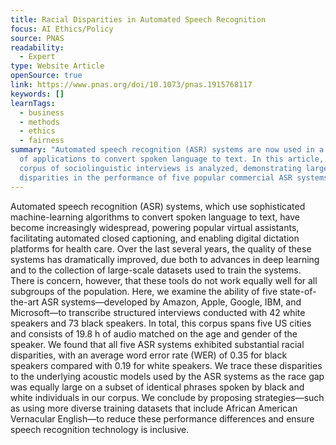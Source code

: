 ```yaml
---
title: Racial Disparities in Automated Speech Recognition
focus: AI Ethics/Policy
source: PNAS
readability:
  - Expert
type: Website Article
openSource: true
link: https://www.pnas.org/doi/10.1073/pnas.1915768117
keywords: []
learnTags:
  - business
  - methods
  - ethics
  - fairness
summary: "Automated speech recognition (ASR) systems are now used in a variety
  of applications to convert spoken language to text. In this article, a large
  corpus of sociolinguistic interviews is analyzed, demonstrating large racial
  disparities in the performance of five popular commercial ASR systems. "
---
```

Automated speech recognition (ASR) systems, which use sophisticated machine-learning algorithms to convert spoken language to text, have become increasingly widespread, powering popular virtual assistants, facilitating automated closed captioning, and enabling digital dictation platforms for health care. Over the last several years, the quality of these systems has dramatically improved, due both to advances in deep learning and to the collection of large-scale datasets used to train the systems. There is concern, however, that these tools do not work equally well for all subgroups of the population. Here, we examine the ability of five state-of-the-art ASR systems—developed by Amazon, Apple, Google, IBM, and Microsoft—to transcribe structured interviews conducted with 42 white speakers and 73 black speakers. In total, this corpus spans five US cities and consists of 19.8 h of audio matched on the age and gender of the speaker. We found that all five ASR systems exhibited substantial racial disparities, with an average word error rate (WER) of 0.35 for black speakers compared with 0.19 for white speakers. We trace these disparities to the underlying acoustic models used by the ASR systems as the race gap was equally large on a subset of identical phrases spoken by black and white individuals in our corpus. We conclude by proposing strategies—such as using more diverse training datasets that include African American Vernacular English—to reduce these performance differences and ensure speech recognition technology is inclusive.

